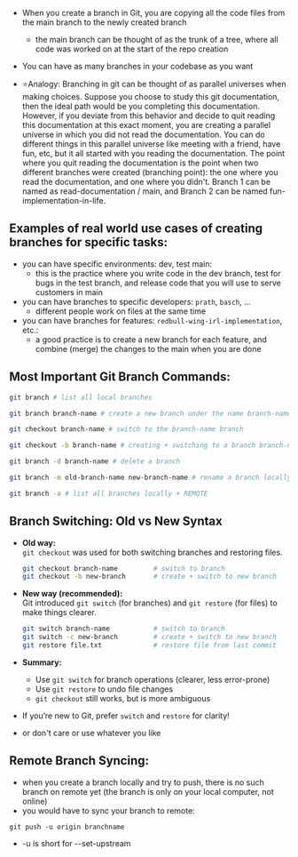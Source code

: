 - When you create a branch in Git, you are copying all the code files from the main branch to the newly created branch
  - the main branch can be thought of as the trunk of a tree, where all code was worked on at the start of the repo creation
- You can have as many branches in your codebase as you want

- ⭐Analogy: Branching in git can be thought of as parallel universes when making choices. Suppose you choose to study this git documentation, then the ideal path would be you completing this documentation. However, if you deviate from this behavior and decide to quit reading this documentation at this exact moment, you are creating a parallel universe in which you did not read the documentation. You can do different things in this parallel universe like meeting with a friend, have fun, etc, but it all started with you reading the documentation. The point where you quit reading the documentation is the point when two different branches were created (branching point): the one where you read the documentation, and one where you didn't. Branch 1 can be named as read-documentation / main, and Branch 2 can be named fun-implementation-in-life.

## Examples of real world use cases of creating branches for specific tasks:

- you can have specific environments: dev, test main:
  - this is the practice where you write code in the dev branch, test for bugs in the test branch, and release code that you will use to serve customers in main
- you can have branches to specific developers: `prath`, `basch`, ...
  - different people work on files at the same time
- you can have branches for features: `redbull-wing-irl-implementation`, etc.:
  - a good practice is to create a new branch for each feature, and combine (merge) the changes to the main when you are done

## Most Important Git Branch Commands:

```bash
git branch # list all local branches

git branch branch-name # create a new branch under the name branch-name

git checkout branch-name # switch to the branch-name branch

git checkout -b branch-name # creating + switching to a branch branch-name

git branch -d branch-name # delete a branch

git branch -m old-branch-name new-branch-name # rename a branch locally

git branch -a # list all branches locally + REMOTE
```

## Branch Switching: Old vs New Syntax

- **Old way:**  
  `git checkout` was used for both switching branches and restoring files.
  ```bash
  git checkout branch-name         # switch to branch
  git checkout -b new-branch       # create + switch to new branch
  ```

- **New way (recommended):**  
  Git introduced `git switch` (for branches) and `git restore` (for files) to make things clearer.
  ```bash
  git switch branch-name           # switch to branch
  git switch -c new-branch         # create + switch to new branch
  git restore file.txt             # restore file from last commit
  ```

- **Summary:**  
  - Use `git switch` for branch operations (clearer, less error-prone)
  - Use `git restore` to undo file changes
  - `git checkout` still works, but is more ambiguous

- If you’re new to Git, prefer `switch` and `restore` for clarity!
- or don't care or use whatever you like

## Remote Branch Syncing:

- when you create a branch locally and try to push, there is no such branch on remote yet (the branch is only on your local computer, not online)
- you would have to sync your branch to remote:

```
git push -u origin branchname
```

- -u is short for --set-upstream

